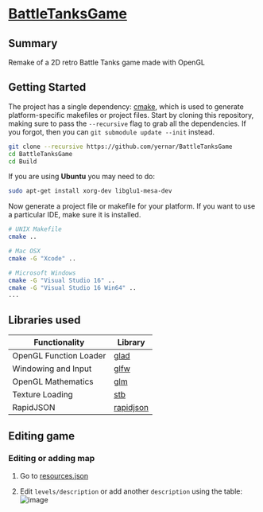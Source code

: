 # [BattleTanksGame](https://yernar.github.io/BattleTanksGame/)

## Summary
Remake of a 2D retro Battle Tanks game made with OpenGL

## Getting Started 

The project has a single dependency: [cmake](http://www.cmake.org/download/), which is used to generate platform-specific makefiles or project files. Start by cloning this repository, making sure to pass the `--recursive` flag to grab all the dependencies. If you forgot, then you can `git submodule update --init` instead.

```bash
git clone --recursive https://github.com/yernar/BattleTanksGame
cd BattleTanksGame
cd Build
```

If you are using <strong>Ubuntu</strong> you may need to do:
```bash
sudo apt-get install xorg-dev libglu1-mesa-dev
```

Now generate a project file or makefile for your platform. If you want to use a particular IDE, make sure it is installed.

```bash
# UNIX Makefile
cmake ..

# Mac OSX
cmake -G "Xcode" ..

# Microsoft Windows
cmake -G "Visual Studio 16" ..
cmake -G "Visual Studio 16 Win64" ..
...
```

## Libraries used
Functionality           | Library
----------------------- | ------------------------------------------
OpenGL Function Loader  | [glad](https://github.com/Dav1dde/glad)
Windowing and Input     | [glfw](https://github.com/glfw/glfw)
OpenGL Mathematics      | [glm](https://github.com/g-truc/glm)
Texture Loading         | [stb](https://github.com/nothings/stb)
RapidJSON               | [rapidjson](https://github.com/Tencent/rapidjson)

## Editing game
### Editing or adding map
1. Go to [resources.json](https://github.com/yernar/BattleTanksGame/blob/b8690431d58d44e3942207643deb439318d47ba0/res/resources.json#L806)

2. Edit `levels/description` or add another `description` using the table:
![image](https://user-images.githubusercontent.com/46201281/107474973-9348ee80-6b9d-11eb-84fe-ada6f18e241b.png)
